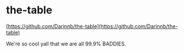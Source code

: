 # the-table
[https://github.com/Darinnb/the-table](https://github.com/Darinnb/the-table)

We're so cool yall that we are all 99.9% BADDIES.

